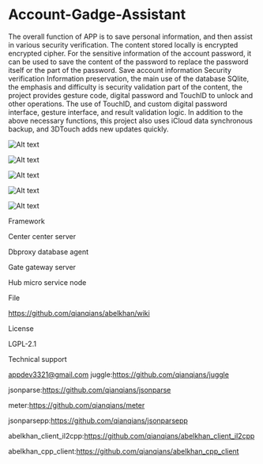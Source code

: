 # Account-Gadge-Assistant

The overall function of APP is to save personal information, and then assist in various security verification. The content stored locally is encrypted encrypted cipher. For the sensitive information of the account password, it can be used to save the content of the password to replace the password itself or the part of the password.
Save account information
Security verification
Information preservation, the main use of the database SQlite, the emphasis and difficulty is security validation part of the content, the project provides gesture code, digital password and TouchID to unlock and other operations. The use of TouchID, and custom digital password interface, gesture interface, and result validation logic.
In addition to the above necessary functions, this project also uses iCloud data synchronous backup, and 3DTouch adds new updates quickly.



![Alt text](https://github.com/appdev-supports/Account-Gadge-Assistant/blob/master/0.jpg)

![Alt text](https://github.com/appdev-supports/Account-Gadge-Assistant/blob/master/1.jpg)

![Alt text](https://github.com/appdev-supports/Account-Gadge-Assistant/blob/master/2.jpg)

![Alt text](https://github.com/appdev-supports/Account-Gadge-Assistant/blob/master/3.jpg)

![Alt text](https://github.com/appdev-supports/Account-Gadge-Assistant/blob/master/4.jpg)



Framework

Center center server

Dbproxy database agent

Gate gateway server

Hub micro service node

File

https://github.com/qianqians/abelkhan/wiki

License

LGPL-2.1

Technical support

appdev3321@gmail.com juggle:https://github.com/qianqians/juggle

jsonparse:https://github.com/qianqians/jsonparse

meter:https://github.com/qianqians/meter

jsonparsepp:https://github.com/qianqians/jsonparsepp

abelkhan_client_il2cpp:https://github.com/qianqians/abelkhan_client_il2cpp

abelkhan_cpp_client:https://github.com/qianqians/abelkhan_cpp_client
